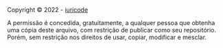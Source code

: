 Copyright © 2022 - [iuricode](https://github.com/iuricode)

A permissão é concedida, gratuitamente, a qualquer pessoa que obtenha uma cópia deste arquivo, com restrição de publicar como seu repositório. Porém, sem restrição nos direitos de usar, copiar, modificar e mesclar.
